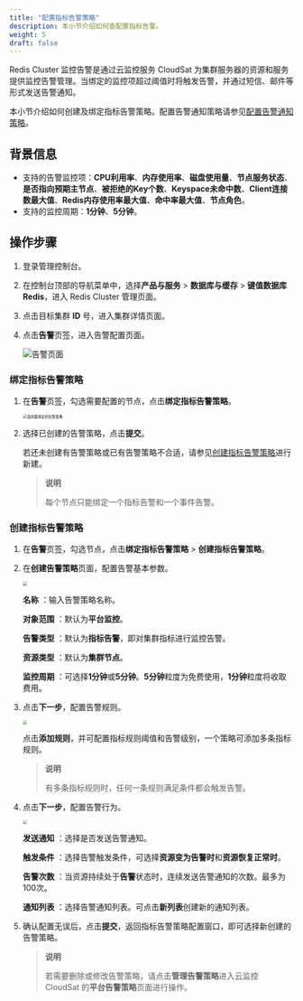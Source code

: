 ```yaml
---
title: "配置指标告警策略"
description: 本小节介绍如何查配置指标告警。 
weight: 5
draft: false
---
```


Redis Cluster 监控告警是通过云监控服务 CloudSat 为集群服务器的资源和服务提供监控告警管理。当绑定的监控项超过阈值时将触发告警，并通过短信、邮件等形式发送告警通知。

本小节介绍如何创建及绑定指标告警策略。配置告警通知策略请参见[配置告警通知策略](../cfgnotice/)。

## 背景信息

- 支持的告警监控项：**CPU利用率**、**内存使用率**、**磁盘使用量**、**节点服务状态**、**是否指向预期主节点**、**被拒绝的Key个数**、**Keyspace未命中数**、**Client连接数最大值**、**Redis内存使用率最大值**、**命中率最大值**、**节点角色**。
- 支持的监控周期：**1分钟**、**5分钟**。

## 操作步骤

1. 登录管理控制台。

2. 在控制台顶部的导航菜单中，选择**产品与服务** > **数据库与缓存** > **键值数据库 Redis**，进入 Redis Cluster 管理页面。

3. 点击目标集群 **ID** 号，进入集群详情页面。

4. 点击**告警**页签，进入告警配置页面。

   <img src="/database/redis_cluster/_images/warning.png" alt="告警页面" />

### 绑定指标告警策略

1. 在**告警**页签，勾选需要配置的节点，点击**绑定指标告警策略**。

   <img src="/database/redis_cluster/_images/select_warning_policy.png" alt="选择要绑定的告警策略" style="zoom:45%;" />

2. 选择已创建的告警策略，点击**提交**。

   若还未创建有告警策略或已有告警策略不合适，请参见[创建指标告警策略](#创建指标告警策略)进行新建。

   >**说明**
   >
   >每个节点只能绑定一个指标告警和一个事件告警。

### 创建指标告警策略

1. 在**告警**页签，勾选节点，点击**绑定指标告警策略** > **创建指标告警策略**。

2. 在**创建告警策略**页面，配置告警基本参数。

   <img src="/database/redis_cluster/_images/create_warning_policy_1.png" style="zoom:45%;" />

   **名称** ：输入告警策略名称。

   **对象范围** ：默认为**平台监控**。

   **告警类型** ：默认为**指标告警**，即对集群指标进行监控告警。

   **资源类型** ：默认为**集群节点**。

   **监控周期** ：可选择**1分钟**或**5分钟**。**5分钟**粒度为免费使用，**1分钟**粒度将收取费用。

3. 点击**下一步**，配置告警规则。

   <img src="/database/redis_cluster/_images/create_warning_policy_2.png" style="zoom:45%;" />

   点击**添加规则**，并可配置指标规则阈值和告警级别，一个策略可添加多条指标规则。

   > **说明**
   >
   > 有多条指标规则时，任何一条规则满足条件都会触发告警。

4. 点击**下一步**，配置告警行为。

   <img src="/database/redis_cluster/_images/create_warning_policy_3.png" style="zoom:45%;" />

   **发送通知** ：选择是否发送告警通知。

   **触发条件** ：选择告警触发条件，可选择**资源变为告警时**和**资源恢复正常时**。

   **告警次数** ：当资源持续处于**告警**状态时，连续发送告警通知的次数。最多为100次。

   **通知列表** ：选择告警通知列表。可点击**新列表**创建新的通知列表。

5. 确认配置无误后，点击**提交**，返回指标告警策略配置窗口，即可选择新创建的告警策略。

   > **说明**
   >
   > 若需要删除或修改告警策略，请点击**管理告警策略**进入云监控 CloudSat 的**平台告警策略**页面进行操作。
